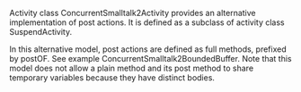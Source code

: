 Activity class ConcurrentSmalltalk2Activity provides an alternative implementation of post actions.
It is defined as a subclass of activity class SuspendActivity.

In this alternative model, post actions are defined as full methods, prefixed by postOF.
See example ConcurrentSmalltalk2BoundedBuffer.
Note that this model does not allow a plain method and its post method to share temporary variables because they have distinct bodies.